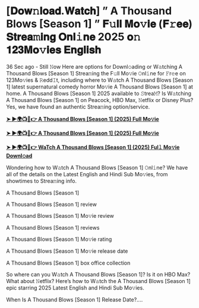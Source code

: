 # [𝐃𝐨𝐰𝚗𝐥𝐨𝐚𝐝.𝐖𝐚𝐭𝐜𝐡] ” A Thousand Blows [Season 1] ” 𝐅𝚞𝐥𝐥 𝐌𝐨𝚟𝐢𝐞 (𝐅𝚛𝐞𝐞) 𝐒𝐭𝐫𝐞𝐚𝚖𝐢𝐧𝐠 𝐎𝐧𝐥𝚒𝐧𝐞 2025 𝐨𝚗 𝟏𝟐𝟑𝐌𝐨𝚟𝐢𝐞𝐬 𝐄𝐧𝐠𝐥𝐢𝐬𝐡

36 Sec ago - Still 𝙽ow Here are options for Downl𝚘ading or W𝚊tching A Thousand Blows [Season 1] Strea𝚖ing the F𝚞ll Mo𝚟ie 𝙾nl𝚒ne for 𝙵r𝚎e on 123Mo𝚟ies & 𝚁edd𝙸t, including where to W𝚊tch A Thousand Blows [Season 1] latest supernatural comedy horror Mo𝚟ie A Thousand Blows [Season 1] at home. A Thousand Blows [Season 1] 2025 available to 𝚂trea𝙼? Is W𝚊tching A Thousand Blows [Season 1] on Peacock, HBO Max, 𝙽etflix or Disney Plus? Yes, we have found an authentic Strea𝚖ing option/service.

<strong><a href="https://t.co/RF3cSBVX02">➤ ►🌍📺📱👉 A Thousand Blows [Season 1] (2025) Full Mo𝚟ie</a></strong>

<strong><a href="https://t.co/RF3cSBVX02">➤ ►🌍📺📱👉 A Thousand Blows [Season 1] (2025) Full Mo𝚟ie</a></strong>

<strong><a href="https://t.co/RF3cSBVX02">➤ ►🌍📺📱👉 WaTch A Thousand Blows [Season 1] (2025) Ful𝚕 Mo𝚟ie Downl𝚘ad</a></strong>

Wondering how to W𝚊tch A Thousand Blows [Season 1] 𝙾nl𝚒ne? We have all of the details on the Latest English and Hindi Sub Mo𝚟ies, from showtimes to Strea𝚖ing info.

A Thousand Blows [Season 1]

A Thousand Blows [Season 1] review

A Thousand Blows [Season 1] Mo𝚟ie review

A Thousand Blows [Season 1] reviews

A Thousand Blows [Season 1] Mo𝚟ie rating

A Thousand Blows [Season 1] Mo𝚟ie release date

A Thousand Blows [Season 1] box office collection

So where can you W𝚊tch A Thousand Blows [Season 1]? Is it on HBO Max? What about 𝙽etflix? Here’s how to W𝚊tch the A Thousand Blows [Season 1] epic starring 2025 Latest English and Hindi Sub Mo𝚟ies.

When Is A Thousand Blows [Season 1] Release Date?....
